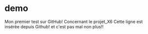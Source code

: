 # demo
Mon premier test sur GitHub!
Concernant le projet_X6
Cette ligne est insérée depuis Github! et c'est pas mal non plus!!
